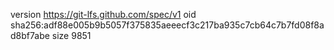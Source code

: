 version https://git-lfs.github.com/spec/v1
oid sha256:adf88e005b9b5057f375835aeeecf3c217ba935c7cb64c7b7fd08f8ad8bf7abe
size 9851
